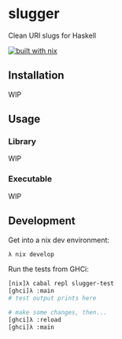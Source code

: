 # slugger

Clean URI slugs for Haskell

[![built with nix](https://builtwithnix.org/badge.svg)](https://builtwithnix.org)

## Installation

WIP

## Usage

### Library

WIP

### Executable

WIP

## Development

Get into a nix dev environment:

```sh
λ nix develop
```

Run the tests from GHCi:

```sh
[nix]λ cabal repl slugger-test
[ghci]λ :main
# test output prints here

# make some changes, then...
[ghci]λ :reload
[ghci]λ :main
```
